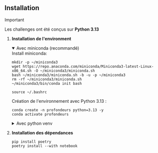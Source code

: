 ## Installation

> [!IMPORTANT]
> Les challenges ont été conçus sur **Python 3.13** 


1. **Installation de l'environment**
    <details open>
    <summary>Avec miniconda (recommandé)</summary>
    Install miniconda: 

    ```shell
    mkdir -p ~/miniconda3
    wget https://repo.anaconda.com/miniconda/Miniconda3-latest-Linux-x86_64.sh -O ~/miniconda3/miniconda.sh
    bash ~/miniconda3/miniconda.sh -b -u -p ~/miniconda3
    rm -rf ~/miniconda3/miniconda.sh
    ~/miniconda3/bin/conda init bash
    ```

    ```shell
    source ~/.bashrc
    ```

    Création de l'environnement avec Python 3.13 : 
    ```shell
    conda create -n profondeurs python=3.13 -y
    conda activate profondeurs
    ```
    </details>

    <details>
    <summary>Avec python venv</summary>
    
    ```shell 
    python -m venv .venv 
    source .venv/bin/activate
    ```
    </details>

2. **Installation des dépendances**

    ```shell
    pip install poetry 
    poetry install --with notebook
    ```